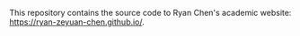 This repository contains the source code to Ryan Chen's academic website: https://ryan-zeyuan-chen.github.io/. 
